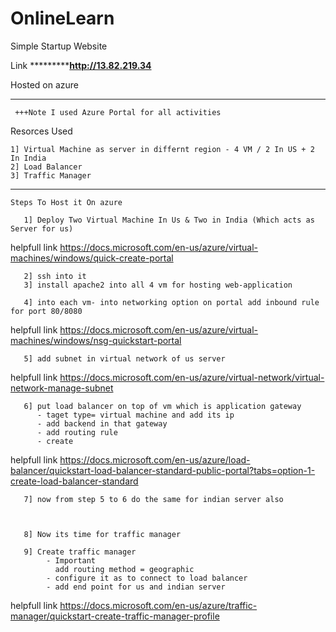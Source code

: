 # OnlineLearn
Simple Startup Website


Link *************************************http://13.82.219.34****************************



Hosted on azure 
*****************************************************************************************

     +++Note I used Azure Portal for all activities


Resorces Used 

    1] Virtual Machine as server in differnt region - 4 VM / 2 In US + 2 In India
    2] Load Balancer 
    3] Traffic Manager

******************************************************************************************

    Steps To Host it On azure
        
       1] Deploy Two Virtual Machine In Us & Two in India (Which acts as Server for us)
   helpfull link https://docs.microsoft.com/en-us/azure/virtual-machines/windows/quick-create-portal 
    
       2] ssh into it
       3] install apache2 into all 4 vm for hosting web-application
       
       4] into each vm- into networking option on portal add inbound rule for port 80/8080
   helpfull link https://docs.microsoft.com/en-us/azure/virtual-machines/windows/nsg-quickstart-portal    
         
         
       5] add subnet in virtual network of us server
   helpfull link https://docs.microsoft.com/en-us/azure/virtual-network/virtual-network-manage-subnet
   
   
       6] put load balancer on top of vm which is application gateway
          - taget type= virtual machine and add its ip
          - add backend in that gateway
          - add routing rule
          - create
   
   helpfull link https://docs.microsoft.com/en-us/azure/load-balancer/quickstart-load-balancer-standard-public-portal?tabs=option-1-create-load-balancer-standard
   
          
       7] now from step 5 to 6 do the same for indian server also
       
       
       
       8] Now its time for traffic manager
       
       9] Create traffic manager
            - Important 
              add routing method = geographic
            - configure it as to connect to load balancer
            - add end point for us and indian server 
      
   helpfull link https://docs.microsoft.com/en-us/azure/traffic-manager/quickstart-create-traffic-manager-profile
